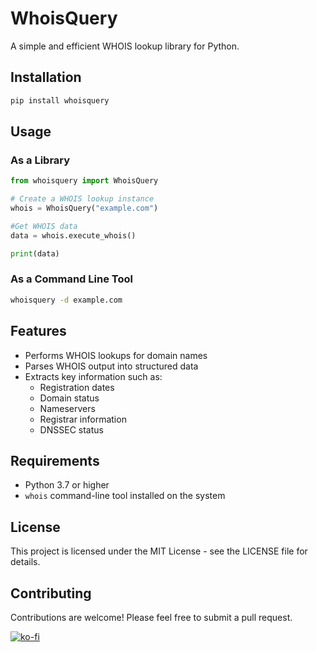 # WhoisQuery

A simple and efficient WHOIS lookup library for Python.

## Installation

```bash
pip install whoisquery
```

## Usage

### As a Library

```python
from whoisquery import WhoisQuery

# Create a WHOIS lookup instance
whois = WhoisQuery("example.com")

#Get WHOIS data
data = whois.execute_whois()

print(data)
```

### As a Command Line Tool

```bash
whoisquery -d example.com
```

## Features

- Performs WHOIS lookups for domain names
- Parses WHOIS output into structured data
- Extracts key information such as:
  - Registration dates
  - Domain status
  - Nameservers
  - Registrar information
  - DNSSEC status

## Requirements

- Python 3.7 or higher
- `whois` command-line tool installed on the system

## License

This project is licensed under the MIT License - see the LICENSE file for details.

## Contributing

Contributions are welcome! Please feel free to submit a pull request.

[![ko-fi](https://ko-fi.com/img/githubbutton_sm.svg)](https://ko-fi.com/G2G4MDF91)